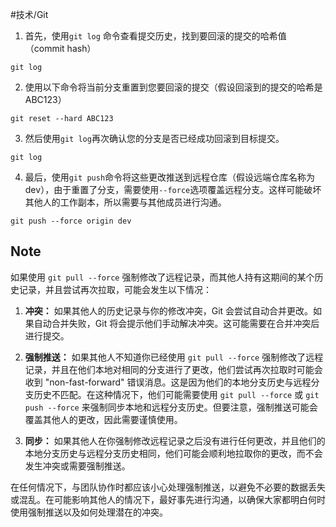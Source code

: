 #技术/Git 

1. 首先，使用`git log` 命令查看提交历史，找到要回滚的提交的哈希值（commit hash）
```Git
git log
```

2.  使用以下命令将当前分支重置到您要回滚的提交（假设回滚到的提交的哈希是ABC123）
```Git
git reset --hard ABC123
```

3. 然后使用`git log`再次确认您的分支是否已经成功回滚到目标提交。
```Git
git log
```

4. 最后，使用`git push`命令将这些更改推送到远程仓库（假设远端仓库名称为dev），由于重置了分支，需要使用`--force`选项覆盖远程分支。这样可能破坏其他人的工作副本，所以需要与其他成员进行沟通。
```Git
git push --force origin dev
```

## Note

如果使用 `git pull --force` 强制修改了远程记录，而其他人持有这期间的某个历史记录，并且尝试再次拉取，可能会发生以下情况：

1. **冲突：** 如果其他人的历史记录与你的修改冲突，Git 会尝试自动合并更改。如果自动合并失败，Git 将会提示他们手动解决冲突。这可能需要在合并冲突后进行提交。

2. **强制推送：** 如果其他人不知道你已经使用 `git pull --force` 强制修改了远程记录，并且在他们本地对相同的分支进行了更改，他们尝试再次拉取时可能会收到 "non-fast-forward" 错误消息。这是因为他们的本地分支历史与远程分支历史不匹配。在这种情况下，他们可能需要使用 `git pull --force` 或 `git push --force` 来强制同步本地和远程分支历史。但要注意，强制推送可能会覆盖其他人的更改，因此需要谨慎使用。

3. **同步：** 如果其他人在你强制修改远程记录之后没有进行任何更改，并且他们的本地分支历史与远程分支历史相同，他们可能会顺利地拉取你的更改，而不会发生冲突或需要强制推送。

在任何情况下，与团队协作时都应该小心处理强制推送，以避免不必要的数据丢失或混乱。在可能影响其他人的情况下，最好事先进行沟通，以确保大家都明白何时使用强制推送以及如何处理潜在的冲突。